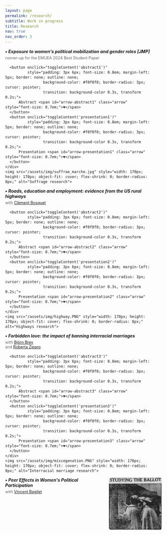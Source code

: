 ```yaml
---
layout: page
permalink: /research/
subtitle: Work in progress
title: Research
nav: true
nav_order: 3
---
```


<!-- Projet 1 - Image à droite -->
<div style="margin-bottom: 30px;">
  <div style="display: flex; align-items: flex-start;">
    <div style="flex: 1; margin-right: 25px;">
      <h5 style="margin: 0 0 5px 0;"><strong>• Exposure to women's political mobilization and gender roles</strong> [JMP]</h5>
      <p style="margin: 0 0 10px 0; font-size: 0.9em; color: #666;">runner-up for the EMUEA 2024 Best Student Paper</p>
      
      <button onclick="toggleContent('abstract1')" 
              style="padding: 3px 6px; font-size: 0.8em; margin-left: 5px; border: none; outline: none; 
                     background-color: #f0f0f0; border-radius: 3px; cursor: pointer; 
                     transition: background-color 0.3s, transform 0.2s;">
          Abstract <span id="arrow-abstract1" class="arrow" style="font-size: 0.7em;">▼</span>
      </button>
      <button onclick="toggleContent('presentation1')" 
              style="padding: 3px 6px; font-size: 0.8em; margin-left: 5px; border: none; outline: none; 
                     background-color: #f0f0f0; border-radius: 3px; cursor: pointer; 
                     transition: background-color 0.3s, transform 0.2s;">
          Presentation <span id="arrow-presentation1" class="arrow" style="font-size: 0.7em;">▼</span>
      </button>
    </div>
    <img src="/assets/img/suffrae_marche.jpg" style="width: 170px; height: 170px; object-fit: cover; flex-shrink: 0; border-radius: 8px;" alt="Suffrage research">
  </div>

  <div id="abstract1" style="display: none; margin-top: 10px;">
      <p style="font-size: 0.85em; text-align: justify;"> Abstract: Can collective action drive transformations in social roles and attitudes? I study the effect of local exposure to women's suffrage protests in the early 20th century in the US on different indicators of gender roles. Enfranchisement was anticipated to enhance women's awareness, leading to a critical reevaluation of more traditional family structures, according to suffrage movement leaders. This study investigates whether raising awareness about one's rights, alongside obtaining them, can foster social transformations. I study cross-county marches organized between 1912 and 1914 by a group of activists to ask women's right to vote. I build a novel historical database using local newspaper archives to map the itinerary of the marches. Then, using individual-level data from US censuses (1880-1920), I compare individual outcomes in localities along the suffragettes' paths with those along roads of similar importance in the same state, both before and after the marches. Results suggest that exposure to suffragette demonstrations led to significant changes, including (i) an increase in young women's university enrollment rates, (ii) a decline in fertility among married women, and (iii) an increase in school enrollment for teenage girls in small families. Additionally, evidence from newspaper coverage suggests that women were likely exposed to suffragette ideas beyond the marches due to the relative growing interest in the topic in the towns treated in the following years, as evidenced by newspaper mentions of suffrage-related activities. </p>
  </div>
  <div id="presentation1" style="display: none; margin-top: 10px;">
      <p style="font-size: 0.85em; text-align: justify;"> Presentations: IEB Workshop on Political Economy, AFEPOP, Yale–UB HPE Workshop, European meeting of the UEA, XVI COSME Gender Economics Workshop, EEAYE, EHS, IMERA-AMSE Workshop in Gender inequalities, Development Reading Group at Boston University, Graduate Workshop in Economic History at Harvard University, World Cliometrics Conference, LAGV, AFSE, FRESH Workshop, IRES Lunch Seminar and Lewis Lab Graduate Student Workshop.</p>
  </div>
</div>

<!-- Projet 2 - Image à droite -->
<div style="margin-bottom: 30px;">
  <div style="display: flex; align-items: flex-start;">
    <div style="flex: 1; margin-right: 25px;">
      <h5 style="margin: 0 0 5px 0;"><strong>• Roads, education and employment: evidence from the US rural highways</strong></h5>
      <p style="margin: 0 0 10px 0; font-size: 0.9em; color: #666;">with <a href="https://sites.google.com/site/clementbosquet/">Clément Bosquet</a></p>

      <button onclick="toggleContent('abstract2')" 
              style="padding: 3px 6px; font-size: 0.8em; margin-left: 5px; border: none; outline: none; 
                     background-color: #f0f0f0; border-radius: 3px; cursor: pointer; 
                     transition: background-color 0.3s, transform 0.2s;">
          Abstract <span id="arrow-abstract2" class="arrow" style="font-size: 0.7em;">▼</span>
      </button>
      <button onclick="toggleContent('presentation2')" 
              style="padding: 3px 6px; font-size: 0.8em; margin-left: 5px; border: none; outline: none; 
                     background-color: #f0f0f0; border-radius: 3px; cursor: pointer; 
                     transition: background-color 0.3s, transform 0.2s;">
          Presentation <span id="arrow-presentation2" class="arrow" style="font-size: 0.7em;">▼</span>
      </button>
    </div>
    <img src="/assets/img/highway.PNG" style="width: 170px; height: 170px; object-fit: cover; flex-shrink: 0; border-radius: 8px;" alt="Highways research">
  </div>

  <div id="abstract2" style="display: none; margin-top: 10px;">
      <p style="font-size: 0.85em; text-align: justify;"> Abstract: We study the employment responses of teenagers to changes in local economic opportunities induced by improvements in transport infrastructure, and the potential consequences for education and longer-term life trajectories. We exploit the timeline of US highway construction in the mid-20th century and combine US Census data from 1940 to 1980 with historical records on highway locations and opening times. Employing an established instrumental variable to account for the non-random placement of highways combined with a difference-in-differences strategy, we find that road connectivity increases participation in the labor market. This effect is primarily driven by teenage boys starting to work as (unpaid family) farm laborers in the agricultural sector, whose employment share has declined at a slower rate in connected counties. Finally, although evidence suggests no significant short-term impact on educational enrollment, further investigation indicates that the employment effects of early connection to the highway network persist into adulthood and are associated with a lower level of welfare.</p>
  </div>
  <div id="presentation2" style="display: none; margin-top: 10px;">
      <p style="font-size: 0.85em; text-align: justify;"> Presentations: RES & SES Annual Conference, European Winter Meeting of the Econometric Society, Decentralized Mobility and Electricity Working Group Seminar, North American meeting of the UEA, EALE, JMA, European meeting of the UEA, RGS and ADRES.</p>
  </div>
</div>

<!-- Projet 3 - Image à droite -->
<div style="margin-bottom: 30px;">
  <div style="display: flex; align-items: flex-start;">
    <div style="flex: 1; margin-right: 25px;">
      <h5 style="margin: 0 0 5px 0;"><strong>• Forbidden love: the impact of banning interracial marriages</strong></h5>
      <p style="margin: 0 0 10px 0; font-size: 0.9em; color: #666;">with <a href="https://sites.google.com/view/bjoernbrey/home">Björn Brey</a><br>
      and <a href="https://sites.google.com/site/rziparo/">Roberta Ziparo</a></p>

      <button onclick="toggleContent('abstract3')" 
              style="padding: 3px 6px; font-size: 0.8em; margin-left: 5px; border: none; outline: none; 
                     background-color: #f0f0f0; border-radius: 3px; cursor: pointer; 
                     transition: background-color 0.3s, transform 0.2s;">
          Abstract <span id="arrow-abstract3" class="arrow" style="font-size: 0.7em;">▼</span>
      </button>
      <button onclick="toggleContent('presentation3')" 
              style="padding: 3px 6px; font-size: 0.8em; margin-left: 5px; border: none; outline: none; 
                     background-color: #f0f0f0; border-radius: 3px; cursor: pointer; 
                     transition: background-color 0.3s, transform 0.2s;">
          Presentation <span id="arrow-presentation3" class="arrow" style="font-size: 0.7em;">▼</span>
      </button>
    </div>
    <img src="/assets/img/miscegenation.PNG" style="width: 170px; height: 170px; object-fit: cover; flex-shrink: 0; border-radius: 8px;" alt="Interracial marriage research">
  </div>

  <div id="abstract3" style="display: none; margin-top: 10px;">
      <p style="font-size: 0.85em; text-align: justify;"> Abstract: Following the Civil War, miscegenation laws were introduced across the United States. These laws declared interracial marriages "prohibited and void," making them a cornerstone policy of segregation. According to Cox (1960), the primary motive behind the adoption of these laws was to prevent Black Americans from climbing the social ladder. Thus, by exploiting the staggered adoption of these laws across states, we test the hypothesis that their adoption contributed to maintaining the economic disparities between racial groups, inherited from slavery. To do so, we combine information on state-level miscegenation laws with individual data from the US censuses (1870-1940) and implement a generalized difference-in-differences strategy. Our results indicate that the laws increased the probability of Black Americans being employed as farmworkers by approximately 3%, and decreased the likelihood of being farm managers by 53%. These findings suggest that the implementation of miscegenation laws contributed to maintaining an exploitative agricultural system. Our results are robust to testing for pre-trends and implementing advanced staggered difference-in-differences techniques.</p>
  </div>
  <div id="presentation3" style="display: none; margin-top: 10px;">
      <p style="font-size: 0.85em; text-align: justify;"> Presentations: EHA, AMSE PhD Seminar and EHS.</p>
  </div>
</div>

<!-- Projet 4 - Image à droite -->
<div style="margin-bottom: 30px;">
  <div style="display: flex; align-items: flex-start;">
    <div style="flex: 1; margin-right: 25px;">
      <h5 style="margin: 0 0 5px 0;"><strong>• Peer Effects in Women's Political Participation</strong></h5>
      <p style="margin: 0 0 10px 0; font-size: 0.9em; color: #666;">with <a href="https://vincentbagilet.github.io/">Vincent Bagilet</a></p>
    </div>
    <img src="/assets/img/womenvoter.png" style="width: 170px; height: 170px; object-fit: cover; flex-shrink: 0; border-radius: 8px;" alt="Political participation research">
  </div>
</div>

<script>
function toggleContent(contentId) {
    var content = document.getElementById(contentId);
    var arrow = document.getElementById('arrow-' + contentId);
    if (content.style.display === "none") {
        content.style.display = "block";
        arrow.textContent = "▲";
    } else {
        content.style.display = "none";
        arrow.textContent = "▼";
    }
}
</script>
